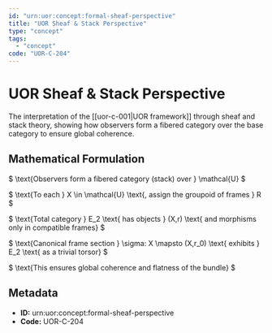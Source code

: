 ```yaml
---
id: "urn:uor:concept:formal-sheaf-perspective"
title: "UOR Sheaf & Stack Perspective"
type: "concept"
tags:
  - "concept"
code: "UOR-C-204"
---
```


# UOR Sheaf & Stack Perspective

The interpretation of the [[uor-c-001|UOR framework]] through sheaf and stack theory, showing how observers form a fibered category over the base category to ensure global coherence.

## Mathematical Formulation

$
\text{Observers form a fibered category (stack) over } \mathcal{U}
$

$
\text{To each } X \in \mathcal{U} \text{, assign the groupoid of frames } R
$

$
\text{Total category } E_2 \text{ has objects } (X,r) \text{ and morphisms only in compatible frames}
$

$
\text{Canonical frame section } \sigma: X \mapsto (X,r_0) \text{ exhibits } E_2 \text{ as a trivial torsor}
$

$
\text{This ensures global coherence and flatness of the bundle}
$

## Metadata

- **ID:** urn:uor:concept:formal-sheaf-perspective
- **Code:** UOR-C-204
